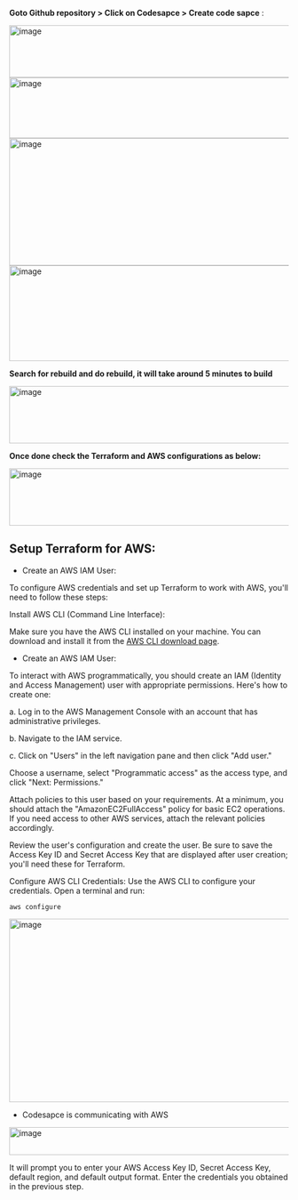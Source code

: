 **Goto Github repository > Click on Codesapce > Create code sapce** :

<img width="761" height="94" alt="image" src="https://github.com/user-attachments/assets/6672284f-022b-4d70-a775-a4e24a0d7b4e" />
<img width="748" height="109" alt="image" src="https://github.com/user-attachments/assets/829b7512-0df8-44d3-913b-a0d5c2afc99d" />
<img width="761" height="229" alt="image" src="https://github.com/user-attachments/assets/56cf8dd8-6cf1-4e32-80bc-e177b62ca785" />
<img width="758" height="172" alt="image" src="https://github.com/user-attachments/assets/1024a4b7-01cc-410d-af83-4938ecc05625" />

**Search for rebuild and do rebuild, it will take around 5 minutes to build**

<img width="822" height="103" alt="image" src="https://github.com/user-attachments/assets/e7cde2dc-c6ff-4d9d-9a46-3ce9dc7624ce" />

**Once done check the Terraform and AWS configurations as below:**

<img width="822" height="103" alt="image" src="https://github.com/user-attachments/assets/d1b09e85-693c-4d0d-9ace-7e9829754d15" />

## Setup Terraform for AWS:

- Create an AWS IAM User:

 To configure AWS credentials and set up Terraform to work with AWS, you'll need to follow these steps:

 Install AWS CLI (Command Line Interface):

 Make sure you have the AWS CLI installed on your machine. You can download and install it from the [AWS CLI download page](https://aws.amazon.com/cli/).

- Create an AWS IAM User:

To interact with AWS programmatically, you should create an IAM (Identity and Access Management) user with appropriate permissions. Here's how to create one:

a. Log in to the AWS Management Console with an account that has administrative privileges.

b. Navigate to the IAM service.

c. Click on "Users" in the left navigation pane and then click "Add user."

Choose a username, select "Programmatic access" as the access type, and click "Next: Permissions."

Attach policies to this user based on your requirements. At a minimum, you should attach the "AmazonEC2FullAccess" policy for basic EC2 operations. If you need access to other AWS services, attach the relevant policies accordingly.

Review the user's configuration and create the user. Be sure to save the Access Key ID and Secret Access Key that are displayed after user creation; you'll need these for Terraform.

Configure AWS CLI Credentials:
Use the AWS CLI to configure your credentials. Open a terminal and run:
```
aws configure
```

<img width="852" height="330" alt="image" src="https://github.com/user-attachments/assets/4ef6ca36-e748-491d-a5a4-73995703ee41" />

- Codesapce is communicating with AWS
<img width="862" height="50" alt="image" src="https://github.com/user-attachments/assets/19af74b5-aca4-4685-a61b-171c23c0584f" />


It will prompt you to enter your AWS Access Key ID, Secret Access Key, default region, and default output format. Enter the credentials you obtained in the previous step.








